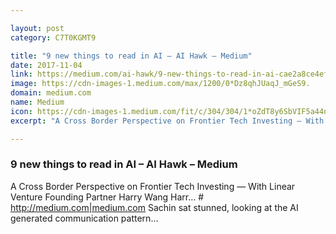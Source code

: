 ```yaml
---

layout: post
category: C7T0KGMT9

title: "9 new things to read in AI – AI Hawk – Medium"
date: 2017-11-04
link: https://medium.com/ai-hawk/9-new-things-to-read-in-ai-cae2a8ce4ef1?source=rss------machine_learning-5
image: https://cdn-images-1.medium.com/max/1200/0*Dz8qhJUaqJ_mGeS9.
domain: medium.com
name: Medium
icon: https://cdn-images-1.medium.com/fit/c/304/304/1*oZdT8y6SbVIF5a44nk80UQ.jpeg
excerpt: "A Cross Border Perspective on Frontier Tech Investing — With Linear Venture Founding Partner Harry Wang Harr… # <http://medium.com|medium.com> Sachin sat stunned, looking at the AI generated communication pattern…"

---
```


### 9 new things to read in AI – AI Hawk – Medium

A Cross Border Perspective on Frontier Tech Investing — With Linear Venture Founding Partner Harry Wang Harr… # <http://medium.com|medium.com> Sachin sat stunned, looking at the AI generated communication pattern…
